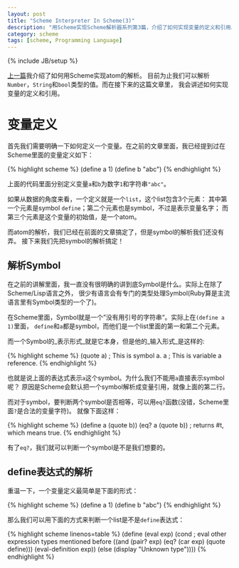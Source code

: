 ```yaml
---
layout: post
title: "Scheme Interpreter In Scheme(3)"
description: "用Scheme实现Scheme解析器系列第3篇，介绍了如何实现变量的定义和引用。"
category: scheme
tags: [scheme, Programming Language]
---
```

{% include JB/setup %}

[上一篇](scheme/2012/11/26/scheme-in-scheme-2/)我介绍了如何用Scheme实现atom的解析。
目前为止我们可以解析`Number`，`String`和`bool`类型的值。而在接下来的这篇文章里，
我会讲述如何实现变量的定义和引用。

# 变量定义

首先我们需要明确一下如何定义一个变量。在之前的文章里面，我已经提到过在Scheme里面的变量定义如下：

{% highlight scheme %}
(define a 1)
(define b "abc") 
{% endhighlight %}

上面的代码里面分别定义变量`a`和`b`为数字`1`和字符串`"abc"`。

如果从数据的角度来看，一个定义就是一个`list`，这个list包含3个元素：
其中第一个元素是symbol `define`；第二个元素也是symbol，不过是表示变量名字；
而第三个元素是这个变量的初始值，是一个atom。

而atom的解析，我们已经在前面的文章搞定了，但是symbol的解析我们还没有弄。
接下来我们先把symbol的解析搞定！

## 解析Symbol

在之前的讲解里面，我一直没有很明确的讲到底Symbol是什么。实际上在除了Scheme/Lisp语言之外，
很少有语言会有专门的类型处理Symbol(Ruby算是主流语言里有Symbol类型的一个了)。

在Scheme里面，Symbol就是一个”没有用引号的字符串“。实际上在`(define a 1)`里面，
`define`和`a`都是symbol，而他们是一个list里面的第一和第二个元素。

而一个Symbol的_表示形式_就是它本身，但是他的_输入形式_是这样的:

{% highlight scheme %}
(quote a) ; This is symbol a.
a ; This is variable a reference.
{% endhighlight %}

也就是说上面的表达式表示`a`这个symbol。为什么我们不能用`a`直接表示symbol呢？
原因是Scheme会默认把一个symbol解析成变量引用，就像上面的第二行。

而对于symbol，要判断两个symbol是否相等，可以用`eq?`函数(没错，Scheme里面`?`是合法的变量字符)。
就像下面这样：

{% highlight scheme %}
(define a (quote b))
(eq? a (quote b)) ; returns #t, which means true.
{% endhighlight %}

有了`eq?`，我们就可以判断一个symbol是不是我们想要的。

## define表达式的解析

重温一下，一个变量定义最简单是下面的形式：

{% highlight scheme %}
(define a 1)
(define b "abc")
{% endhighlight %}

那么我们可以用下面的方式来判断一个list是不是`define`表达式：

{% highlight scheme linenos=table %}
(define (eval exp)
  (cond ; eval other expression types mentioned before
        ((and (pair? exp) (eq? (car exp) (quote define)))
         (eval-definition exp))
        (else (display "Unknown type"))))
{% endhighlight %}



